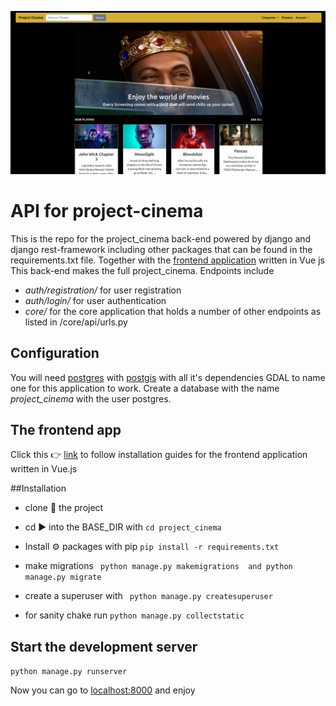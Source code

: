 ![Logo](/project_cinema_home.png)

# API for project-cinema
This is the repo for the project_cinema back-end powered by django and django rest-framework
including other packages that can be found in the requirements.txt file. Together with the [frontend
application](https://github.com/geraldsanga/project-cinema-frontend) written in Vue js This back-end makes the full project_cinema. Endpoints include
* _auth/registration/_ for user registration
* _auth/login/_ for user authentication
* _core/_ for the core application that holds a number of other endpoints as listed in /core/api/urls.py

## Configuration
You will need [postgres](https://www.postgresql.org/) with [postgis](https://postgis.net/) with all it's dependencies GDAL to name one
for this application to work. Create a database with the name _project_cinema_ with the user postgres.

## The frontend app
Click this 👉 [link](https://github.com/geraldsanga/project-cinema-frontend) to follow installation guides for the frontend application written in Vue.js

##Installation
* clone 🔽 the project
  
* cd ▶️ into the BASE_DIR with
  ```cd project_cinema```
* Install ⚙️ packages with pip
```pip install -r requirements.txt```
  
* make migrations 
``` python manage.py makemigrations  and python manage.py migrate```
  
* create a superuser with
``` python manage.py createsuperuser```
  
* for sanity chake run 
```python manage.py collectstatic```

## Start the development server
``python manage.py runserver``

Now you can go to [localhost:8000](https://127.0.0.1:8000) and enjoy
